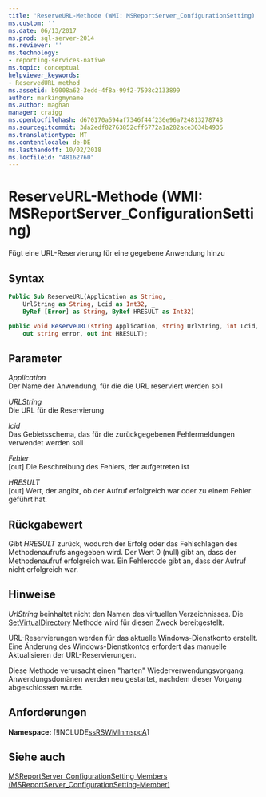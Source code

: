 ```yaml
---
title: 'ReserveURL-Methode (WMI: MSReportServer_ConfigurationSetting) | Microsoft-Dokumentation'
ms.custom: ''
ms.date: 06/13/2017
ms.prod: sql-server-2014
ms.reviewer: ''
ms.technology:
- reporting-services-native
ms.topic: conceptual
helpviewer_keywords:
- ReservedURL method
ms.assetid: b9008a62-3edd-4f8a-99f2-7598c2133899
author: markingmyname
ms.author: maghan
manager: craigg
ms.openlocfilehash: d670170a594af7346f44f236e96a724813278743
ms.sourcegitcommit: 3da2edf82763852cff6772a1a282ace3034b4936
ms.translationtype: MT
ms.contentlocale: de-DE
ms.lasthandoff: 10/02/2018
ms.locfileid: "48162760"
---
```

# <a name="reserveurl-method-wmi-msreportserverconfigurationsetting"></a>ReserveURL-Methode (WMI: MSReportServer_ConfigurationSetting)
  Fügt eine URL-Reservierung für eine gegebene Anwendung hinzu  
  
## <a name="syntax"></a>Syntax  
  
```vb  
Public Sub ReserveURL(Application as String, _  
    UrlString as String, Lcid as Int32, _   
    ByRef [Error] as String, ByRef HRESULT as Int32)  
```  
  
```csharp  
public void ReserveURL(string Application, string UrlString, int Lcid,   
    out string error, out int HRESULT);  
```  
  
## <a name="parameters"></a>Parameter  
 *Application*  
 Der Name der Anwendung, für die die URL reserviert werden soll  
  
 *URLString*  
 Die URL für die Reservierung  
  
 *lcid*  
 Das Gebietsschema, das für die zurückgegebenen Fehlermeldungen verwendet werden soll  
  
 *Fehler*  
 [out] Die Beschreibung des Fehlers, der aufgetreten ist  
  
 *HRESULT*  
 [out] Wert, der angibt, ob der Aufruf erfolgreich war oder zu einem Fehler geführt hat.  
  
## <a name="return-value"></a>Rückgabewert  
 Gibt *HRESULT* zurück, wodurch der Erfolg oder das Fehlschlagen des Methodenaufrufs angegeben wird. Der Wert 0 (null) gibt an, dass der Methodenaufruf erfolgreich war. Ein Fehlercode gibt an, dass der Aufruf nicht erfolgreich war.  
  
## <a name="remarks"></a>Hinweise  
 *UrlString* beinhaltet nicht den Namen des virtuellen Verzeichnisses. Die [SetVirtualDirectory](configurationsetting-method-setvirtualdirectory.md) Methode wird für diesen Zweck bereitgestellt.  
  
 URL-Reservierungen werden für das aktuelle Windows-Dienstkonto erstellt. Eine Änderung des Windows-Dienstkontos erfordert das manuelle Aktualisieren der URL-Reservierungen.  
  
 Diese Methode verursacht einen "harten" Wiederverwendungsvorgang. Anwendungsdomänen werden neu gestartet, nachdem dieser Vorgang abgeschlossen wurde.  
  
## <a name="requirements"></a>Anforderungen  
 **Namespace:** [!INCLUDE[ssRSWMInmspcA](../../includes/ssrswminmspca-md.md)]  
  
## <a name="see-also"></a>Siehe auch  
 [MSReportServer_ConfigurationSetting Members (MSReportServer_ConfigurationSetting-Member)](msreportserver-configurationsetting-members.md)  
  
  
